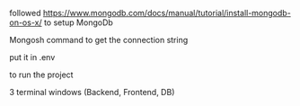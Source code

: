 

followed
https://www.mongodb.com/docs/manual/tutorial/install-mongodb-on-os-x/
to setup MongoDb

Mongosh command to get the connection string

put it in .env 



to run the project 

3 terminal windows (Backend, Frontend, DB)



